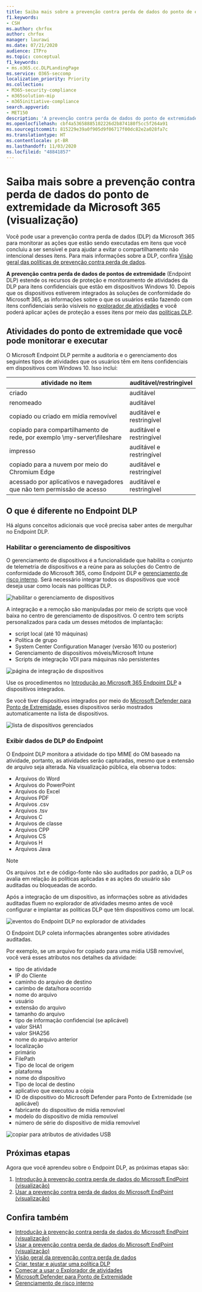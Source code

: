 ```yaml
---
title: Saiba mais sobre a prevenção contra perda de dados do ponto de extremidade da Microsoft 365 (visualização)
f1.keywords:
- CSH
ms.author: chrfox
author: chrfox
manager: laurawi
ms.date: 07/21/2020
audience: ITPro
ms.topic: conceptual
f1_keywords:
- ms.o365.cc.DLPLandingPage
ms.service: O365-seccomp
localization_priority: Priority
ms.collection:
- M365-security-compliance
- m365solution-mip
- m365initiative-compliance
search.appverid:
- MET150
description: 'A prevenção contra perda de dados do ponto de extremidade da Microsoft 365 estende o monitoramento de atividades de arquivo e ações de proteção para os pontos de extremidade desse arquivo. Os arquivos do são visíveis nas soluções do Centro de conformidade do Microsoft 365 '
ms.openlocfilehash: cbf4a53658885102226d2b874180f5cc5f264a91
ms.sourcegitcommit: 815229e39a0f905d9f06717f00dc82e2a028fa7c
ms.translationtype: HT
ms.contentlocale: pt-BR
ms.lasthandoff: 11/03/2020
ms.locfileid: "48841857"
---
```

# <a name="learn-about-microsoft-365-endpoint-data-loss-prevention-preview"></a>Saiba mais sobre a prevenção contra perda de dados do ponto de extremidade da Microsoft 365 (visualização)

Você pode usar a prevenção contra perda de dados (DLP) da Microsoft 365 para monitorar as ações que estão sendo executadas em itens que você concluiu a ser sensível e para ajudar a evitar o compartilhamento não intencional desses itens. Para mais informações sobre a DLP, confira [Visão geral das políticas de prevenção contra perda de dados](data-loss-prevention-policies.md).

**A prevenção contra perda de dados de pontos de extremidade** (Endpoint DLP) estende os recursos de proteção e monitoramento de atividades da DLP para itens confidenciais que estão em dispositivos Windows 10. Depois que os dispositivos estiverem integrados às soluções de conformidade do Microsoft 365, as informações sobre o que os usuários estão fazendo com itens confidenciais serão visíveis no [explorador de atividades](data-classification-activity-explorer.md) e você poderá aplicar ações de proteção a esses itens por meio das [políticas DLP](create-test-tune-dlp-policy.md).

## <a name="endpoint-activities-you-can-monitor-and-take-action-on"></a>Atividades do ponto de extremidade que você pode monitorar e executar

O Microsoft Endpoint DLP permite a auditoria e o gerenciamento dos seguintes tipos de atividades que os usuários têm em itens confidenciais em dispositivos com Windows 10. Isso inclui:


|atividade no item |auditável/restringivel  |
|---------|---------|
|criado    | auditável      |
|renomeado    |  auditável       |
|copiado ou criado em mídia removível     |     auditável e restringível|
|copiado para compartilhamento de rede, por exemplo \\my-server\fileshare   |     auditável e restringível    |
|impresso |    auditável e restringível       |
|copiado para a nuvem por meio do Chromium Edge    |   auditável e restringível        |
|acessado por aplicativos e navegadores que não tem permissão de acesso    |  auditável e restringível       |

## <a name="whats-different-in-endpoint-dlp"></a>O que é diferente no Endpoint DLP

Há alguns conceitos adicionais que você precisa saber antes de mergulhar no Endpoint DLP.

### <a name="enabling-device-management"></a>Habilitar o gerenciamento de dispositivos

O gerenciamento de dispositivos é a funcionalidade que habilita o conjunto de telemetria de dispositivos e a reúne para as soluções do Centro de conformidade do Microsoft 365, como Endpoint DLP e [gerenciamento de risco interno](insider-risk-management.md). Será necessário integrar todos os dispositivos que você deseja usar como locais nas políticas DLP.

![habilitar o gerenciamento de dispositivos](../media/endpoint-dlp-learn-about-1-enable-device-management.png)

A integração e a remoção são manipuladas por meio de scripts que você baixa no centro de gerenciamento de dispositivos. O centro tem scripts personalizados para cada um desses métodos de implantação:

- script local (até 10 máquinas)
- Política de grupo
- System Center Configuration Manager (versão 1610 ou posterior)
- Gerenciamento de dispositivos móveis/Microsoft Intune
- Scripts de integração VDI para máquinas não persistentes

![página de integração de dispositivos](../media/endpoint-dlp-learn-about-3-device-onboarding-page.png)

 Use os procedimentos no [Introdução ao Microsoft 365 Endpoint DLP](endpoint-dlp-getting-started.md) a dispositivos integrados.

Se você tiver dispositivos integrados por meio do [Microsoft Defender para Ponto de Extremidade](https://docs.microsoft.com/windows/security/threat-protection/), esses dispositivos serão mostrados automaticamente na lista de dispositivos.

![lista de dispositivos gerenciados](../media/endpoint-dlp-learn-about-2-device-list.png)

### <a name="viewing-endpoint-dlp-data"></a>Exibir dados de DLP do Endpoint

 O Endpoint DLP monitora a atividade do tipo MIME do OM baseado na atividade, portanto, as atividades serão capturadas, mesmo que a extensão de arquivo seja alterada. Na visualização pública, ela observa todos:

- Arquivos do Word
- Arquivos do PowerPoint
- Arquivos do Excel
- Arquivos PDF
- Arquivos .csv
- Arquivos .tsv
- Arquivos C
- Arquivos de classe
- Arquivos CPP
- Arquivos CS
- Arquivos H
- Arquivos Java

> [!NOTE]
> Os arquivos .txt e de código-fonte não são auditados por padrão, a DLP os avalia em relação às políticas aplicadas e as ações do usuário são auditadas ou bloqueadas de acordo.

Após a integração de um dispositivo, as informações sobre as atividades auditadas fluem no explorador de atividades mesmo antes de você configurar e implantar as políticas DLP que têm dispositivos como um local.

![eventos do Endpoint DLP no explorador de atividades](../media/endpoint-dlp-learn-about-4-activity-explorer.png)

O Endpoint DLP coleta informações abrangentes sobre atividades auditadas.

Por exemplo, se um arquivo for copiado para uma mídia USB removível, você verá esses atributos nos detalhes da atividade:

- tipo de atividade
- IP do Cliente
- caminho do arquivo de destino
- carimbo de data/hora ocorrido
- nome do arquivo
- usuário
- extensão do arquivo
- tamanho do arquivo
- tipo de informação confidencial (se aplicável)
- valor SHA1
- valor SHA256
- nome do arquivo anterior
- localização
- primário
- FilePath
- Tipo de local de origem
- plataforma
- nome do dispositivo
- Tipo de local de destino
- aplicativo que executou a cópia
- ID de dispositivo do Microsoft Defender para Ponto de Extremidade (se aplicável)
- fabricante do dispositivo de mídia removível
- modelo do dispositivo de mídia removível
- número de série do dispositivo de mídia removível

![copiar para atributos de atividades USB](../media/endpoint-dlp-learn-about-5-activity-attributes.png)

## <a name="next-steps"></a>Próximas etapas

Agora que você aprendeu sobre o Endpoint DLP, as próximas etapas são:

1) [Introdução à prevenção contra perda de dados do Microsoft EndPoint (visualização)](endpoint-dlp-getting-started.md)
2) [Usar a prevenção contra perda de dados do Microsoft EndPoint (visualização)](endpoint-dlp-using.md)

## <a name="see-also"></a>Confira também

- [Introdução à prevenção contra perda de dados do Microsoft EndPoint (visualização)](endpoint-dlp-getting-started.md)
- [Usar a prevenção contra perda de dados do Microsoft EndPoint (visualização)](endpoint-dlp-using.md)
- [Visão geral da prevenção contra perda de dados](data-loss-prevention-policies.md)
- [Criar, testar e ajustar uma política DLP](create-test-tune-dlp-policy.md)
- [Começar a usar o Explorador de atividades](data-classification-activity-explorer.md)
- [Microsoft Defender para Ponto de Extremidade](https://docs.microsoft.com/windows/security/threat-protection/)
- [Gerenciamento de risco interno](insider-risk-management.md)
